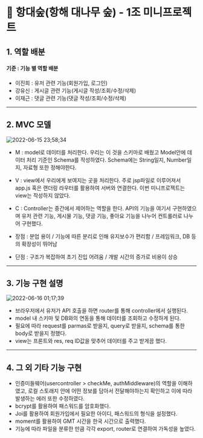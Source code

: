 # 🎋 항대숲(항해 대나무 숲) - 1조 미니프로젝트

## 1. 역할 배분
 #### 기준 : 기능 별 역할 배분
* 이진희 : 유저 관련 기능(회원가입, 로그인)
* 강유신 : 게시글 관련 기능(게시글 작성/조회/수정/삭제)
* 이재근 : 댓글 관련 기능(댓글 작성/조회/수정/삭제)

-------------------

## 2. MVC 모델
![2022-06-15 23;58;34](https://user-images.githubusercontent.com/96379177/173859549-afe84c24-0a82-44c2-bc83-de0b769ee268.PNG)

* M : model로 데이터를 처리한다. 우리는 이 것을 스키마로 배웠고 Model안에 데이터 처리 기준인 Schema를 작성하였다.
Schema에는 String일지, Number일지, 자료형 또한 정해야한다.

* V : view에서 우리에게 보여지는 곳을 처리한다.
주로 jsp파일로 이루어져서 app.js 혹은 랜더링 라우터를 활용하여 서버와 연결한다.
이번 미니프로젝트는 view는 작성하지 않았다.

* C : Controller는 중간에서 제어하는 역할을 한다.
API의 기능을 여기서 구현하였으며 유저 관련 기능, 게시물 기능, 댓글 기능, 좋아요 기능을 나누어 컨트롤러로 나누어 구현했다.

* 장점 : 분업 용이 / 기능에 따른 분리로 인해 유지보수가 편리함 / 프레임워크, DB 등의 확장성이 뛰어남
* 단점 : 구조가 복잡하여 초기 진입 어려움 / 개발 시간의 증가로 비용이 상승

------------------

## 3. 기능 구현 설명
![2022-06-16 01;17;39](https://user-images.githubusercontent.com/96379177/173876371-f334199b-68f4-4735-b37d-e944bdcaac2b.PNG)
* 브라우저에서 유저가 API 호출을 하면 router를 통해 controller에서 실행된다.
* model 내 스키마 및 DB와의 연동을 통해 데이터를 조회하고 수정하게 된다. 
* 필요에 따라 request를 parmas로 받을지, query로 받을지, schema를 통한 body로 받을지 정했다.
* view는 프론트와 res, req ID값을 맞추어 데이터를 주고 받게끔 했다.

------------------
## 4. 그 외 기타 기능 구현
* 인증미들웨어(usercontroller > checkMe, authMiddleware)의 역할을 이해하였고, 로컬 스토래지 안에 어떤 정보를 담아서 전달해야하는지 확인하고 이에 따라 발생하는 에러 또한 수정하였다.
* bcrypt를 활용하여 패스워드를 암호화했다.
* Joi를 활용하여 회원가입에서 필요한 아이디, 패스워드의 형식을 설정했다.
* moment를 활용하여 GMT 시간을 한국 시간으로 출력했다.
* 기능에 따라 파일을 분류한 만큼 각각 export, router로 연결하여 가독성을 높였다.
